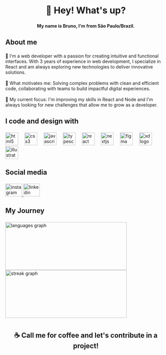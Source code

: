 <h1 align="center">👋 Hey! What's up?</h1>

###

<h4 align="center">My name is Bruno, I'm from São Paulo/Brazil.</h4>

###

<h2 align="left">About me</h2>

###

<p align="left">🧍 I'm a web developer  with a passion for creating intuitive and functional interfaces. With 3 years of experience in web development, I specialize in React and am always exploring new technologies to deliver innovative solutions.<br><br>🚀 What motivates me: Solving complex problems with clean and efficient code, collaborating with teams to build impactful digital experiences.<br><br>🎯 My current focus: I'm improving my skills in React and Node and I'm always looking for new challenges that allow me to grow as a developer.</p>

###

<h2 align="left">I code and design with</h2>

###

<div align="left">
  <img src="https://cdn.jsdelivr.net/gh/devicons/devicon/icons/html5/html5-original.svg" height="40" alt="html5 logo"  />
  <img width="12" />
  <img src="https://cdn.jsdelivr.net/gh/devicons/devicon/icons/css3/css3-original.svg" height="40" alt="css3 logo"  />
  <img width="12" />
  <img src="https://cdn.jsdelivr.net/gh/devicons/devicon/icons/javascript/javascript-original.svg" height="40" alt="javascript logo"  />
  <img width="12" />
  <img src="https://cdn.jsdelivr.net/gh/devicons/devicon/icons/typescript/typescript-original.svg" height="40" alt="typescript logo"  />
  <img width="12" />
  <img src="https://cdn.jsdelivr.net/gh/devicons/devicon/icons/react/react-original.svg" height="40" alt="react logo"  />
  <img width="12" />
  <img src="https://cdn.jsdelivr.net/gh/devicons/devicon/icons/nextjs/nextjs-original.svg" height="40" alt="nextjs logo"  />
  <img width="12" />
  <img src="https://cdn.jsdelivr.net/gh/devicons/devicon/icons/figma/figma-original.svg" height="40" alt="figma logo"  />
  <img width="12" />
  <img src="https://cdn.jsdelivr.net/gh/devicons/devicon/icons/xd/xd-plain.svg" height="40" alt="xd logo"  />
  <img width="12" />
  <img src="https://cdn.jsdelivr.net/gh/devicons/devicon/icons/illustrator/illustrator-plain.svg" height="40" alt="illustrator logo"  />
</div>

###

<h2 align="left">Social media</h2>

###

<div align="left">
  <a href="https://www.instagram.com/brunochapul/" target="_blank">
    <img src="https://raw.githubusercontent.com/maurodesouza/profile-readme-generator/master/src/assets/icons/social/instagram/default.svg" width="52" height="40" alt="instagram logo"  />
  </a>
  <a href="https://www.linkedin.com/in/bruno-chapul/" target="_blank">
    <img src="https://raw.githubusercontent.com/maurodesouza/profile-readme-generator/master/src/assets/icons/social/linkedin/default.svg" width="52" height="40" alt="linkedin logo"  />
  </a>
</div>

###

<h2 align="left">My Journey</h2>

###

<div align="left">
  <img width="380px" src="https://github-readme-stats.vercel.app/api/top-langs?username=BrunoChapul&locale=en&hide_title=false&layout=compact&card_width=320&langs_count=5&theme=dracula&hide_border=true&order=2" height="150" alt="languages graph"  />
  <img width="380px" src="https://streak-stats.demolab.com?user=BrunoChapul&locale=en&mode=weekly&theme=dracula&hide_border=true&border_radius=5&order=3" height="150" alt="streak graph"  />
</div>

###

<h1 align="center"></h1>

###

<h2 align="center">☕ Call me for coffee and let's contribute in a project!</h2>

###
